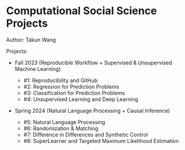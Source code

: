 # Computational Social Science Projects

Author: Takun Wang

Projects: 

- Fall 2023 (Reproducible Workflow + Supervised & Unsupervised Machine Learning)
  - #1: Reproducibility and GitHub
  - #2: Regression for Prediction Problems
  - #3: Classification for Prediction Problems
  - #4: Unsupervised Learning and Deep Learning

- Spring 2024 (Natural Language Processing + Causal Inference)
  - #5: Natural Language Processing
  - #6: Randomization & Matching
  - #7: Difference in Differences and Synthetic Control
  - #8: SuperLearner and Targeted Maximum Likelihood
Estimation
